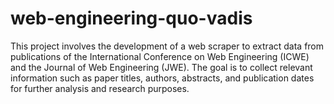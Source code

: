 # web-engineering-quo-vadis

This project involves the development of a web scraper to extract data from publications of the International Conference on Web Engineering (ICWE) and the Journal of Web Engineering (JWE). The goal is to collect relevant information such as paper titles, authors, abstracts, and publication dates for further analysis and research purposes.
